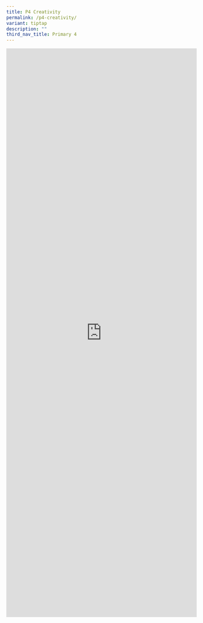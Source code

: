 ```yaml
---
title: P4 Creativity
permalink: /p4-creativity/
variant: tiptap
description: ""
third_nav_title: Primary 4
---
```

<div class="iframe-wrapper">
<iframe height="1500" width="100%" allowfullscreen="true" frameborder="0" src="https://docs.google.com/document/d/e/2PACX-1vQjYCzenTH_R7ZfTatydkt_DwCBfdLr-TsYNYz32uAFzsSbxCfwO9jCZNl1_Okl_A/pub?embedded=true"></iframe>
</div>
<p></p>